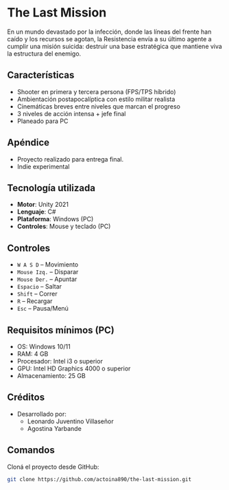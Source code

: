 # The Last Mission
En un mundo devastado por la infección, donde las líneas del frente han caído y los recursos se agotan, la Resistencia envía a su último agente a cumplir una misión suicida: destruir una base estratégica que mantiene viva la estructura del enemigo.

## Características

- Shooter en primera y tercera persona (FPS/TPS híbrido)
- Ambientación postapocalíptica con estilo militar realista
- Cinemáticas breves entre niveles que marcan el progreso
- 3 niveles de acción intensa + jefe final
- Planeado para PC


## Apéndice

- Proyecto realizado para entrega final.
- Indie experimental


## Tecnología utilizada

- **Motor**: Unity 2021
- **Lenguaje**: C#
- **Plataforma**: Windows (PC)
- **Controles**: Mouse y teclado (PC)


## Controles

- `W A S D` – Movimiento
- `Mouse Izq.` – Disparar
- `Mouse Der.` – Apuntar
- `Espacio` – Saltar
- `Shift` – Correr
- `R` – Recargar
- `Esc` – Pausa/Menú


## Requisitos mínimos (PC)

- OS: Windows 10/11
- RAM: 4 GB
- Procesador: Intel i3 o superior
- GPU: Intel HD Graphics 4000 o superior
- Almacenamiento: 25 GB


## Créditos

- Desarrollado por:
  - Leonardo Juventino Villaseñor
  - Agostina Yarbande


## Comandos
Cloná el proyecto desde GitHub:

```bash
git clone https://github.com/actoina890/the-last-mission.git
